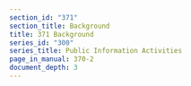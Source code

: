 ```yaml
---
section_id: "371"
section_title: Background
title: 371 Background
series_id: "300"
series_title: Public Information Activities
page_in_manual: 370-2
document_depth: 3
---
```

